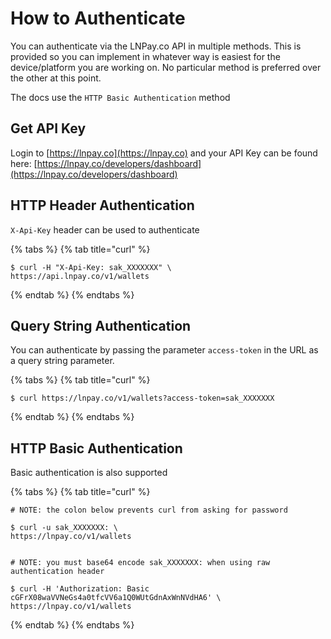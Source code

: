 # How to Authenticate

You can authenticate via the LNPay.co API in multiple methods. This is provided so you can implement in whatever way is easiest for the device/platform you are working on. No particular method is preferred over the other at this point.

The docs use the `HTTP Basic Authentication` method

## Get API Key

Login to [https://lnpay.co](https://lnpay.co) and your API Key can be found here: [https://lnpay.co/developers/dashboard](https://lnpay.co/developers/dashboard)

## HTTP Header Authentication

`X-Api-Key` header can be used to authenticate

{% tabs %}
{% tab title="curl" %}
```text
$ curl -H "X-Api-Key: sak_XXXXXXX" \
https://api.lnpay.co/v1/wallets
```
{% endtab %}
{% endtabs %}

## Query String Authentication

You can authenticate by passing the parameter `access-token` in the URL as a query string parameter.

{% tabs %}
{% tab title="curl" %}
```text
$ curl https://lnpay.co/v1/wallets?access-token=sak_XXXXXXX
```
{% endtab %}
{% endtabs %}

## HTTP Basic Authentication

Basic authentication is also supported

{% tabs %}
{% tab title="curl" %}
```text
# NOTE: the colon below prevents curl from asking for password

$ curl -u sak_XXXXXXX: \
https://lnpay.co/v1/wallets


# NOTE: you must base64 encode sak_XXXXXXX: when using raw authentication header

$ curl -H 'Authorization: Basic cGFrX08waVVNeGs4a0tfcVV6a1Q0WUtGdnAxWnNVdHA6' \
https://lnpay.co/v1/wallets
```
{% endtab %}
{% endtabs %}



